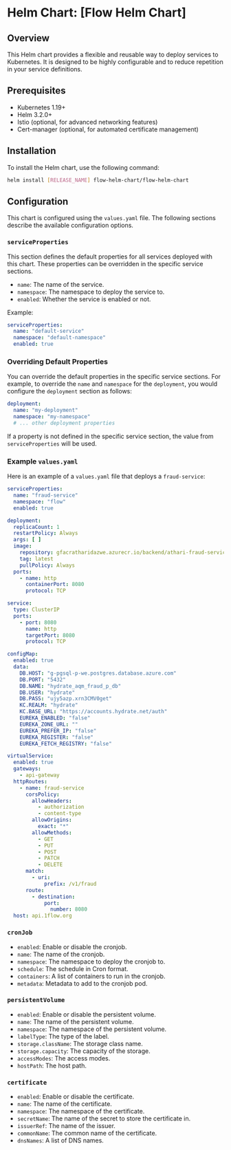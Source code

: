 

# Helm Chart: [Flow Helm Chart]

## Overview

This Helm chart provides a flexible and reusable way to deploy services to Kubernetes. It is designed to be highly configurable and to reduce repetition in your service definitions.

## Prerequisites

- Kubernetes 1.19+
- Helm 3.2.0+
- Istio (optional, for advanced networking features)
- Cert-manager (optional, for automated certificate management)

## Installation

To install the Helm chart, use the following command:

```bash
helm install [RELEASE_NAME] flow-helm-chart/flow-helm-chart
```

## Configuration

This chart is configured using the `values.yaml` file. The following sections describe the available configuration options.

### `serviceProperties`

This section defines the default properties for all services deployed with this chart. These properties can be overridden in the specific service sections.

- `name`: The name of the service.
- `namespace`: The namespace to deploy the service to.
- `enabled`: Whether the service is enabled or not.

Example:

```yaml
serviceProperties:
  name: "default-service"
  namespace: "default-namespace"
  enabled: true
```

### Overriding Default Properties

You can override the default properties in the specific service sections. For example, to override the `name` and `namespace` for the `deployment`, you would configure the `deployment` section as follows:

```yaml
deployment:
  name: "my-deployment"
  namespace: "my-namespace"
  # ... other deployment properties
```

If a property is not defined in the specific service section, the value from `serviceProperties` will be used.

### Example `values.yaml`

Here is an example of a `values.yaml` file that deploys a `fraud-service`:

```yaml
serviceProperties:
  name: "fraud-service"
  namespace: "flow"
  enabled: true

deployment:
  replicaCount: 1
  restartPolicy: Always
  args: [ ]
  image:
    repository: gfacratharidazwe.azurecr.io/backend/athari-fraud-service
    tag: latest
    pullPolicy: Always
  ports:
    - name: http
      containerPort: 8080
      protocol: TCP

service:
  type: ClusterIP
  ports:
    - port: 8080
      name: http
      targetPort: 8080
      protocol: TCP

configMap:
  enabled: true
  data:
    DB.HOST: "g-pgsql-p-we.postgres.database.azure.com"
    DB.PORT: "5432"
    DB.NAME: "hydrate_aqm_fraud_p_db"
    DB.USER: "hydrate"
    DB.PASS: "ujy5azp.xrn3CMV0get"
    KC.REALM: "hydrate"
    KC.BASE_URL: "https://accounts.hydrate.net/auth"
    EUREKA_ENABLED: "false"
    EUREKA_ZONE_URL: ""
    EUREKA_PREFER_IP: "false"
    EUREKA_REGISTER: "false"
    EUREKA_FETCH_REGISTRY: "false"

virtualService:
  enabled: true
  gateways:
    - api-gateway
  httpRoutes:
    - name: fraud-service
      corsPolicy:
        allowHeaders:
          - authorization
          - content-type
        allowOrigins:
          exact: "*"
        allowMethods:
          - GET
          - PUT
          - POST
          - PATCH
          - DELETE
      match:
        - uri:
            prefix: /v1/fraud
      route:
        - destination:
            port:
              number: 8080
  host: api.1flow.org
```

### `cronJob`

- `enabled`: Enable or disable the cronjob.
- `name`: The name of the cronjob.
- `namespace`: The namespace to deploy the cronjob to.
- `schedule`: The schedule in Cron format.
- `containers`: A list of containers to run in the cronjob.
- `metadata`: Metadata to add to the cronjob pod.

### `persistentVolume`

- `enabled`: Enable or disable the persistent volume.
- `name`: The name of the persistent volume.
- `namespace`: The namespace of the persistent volume.
- `labelType`: The type of the label.
- `storage.className`: The storage class name.
- `storage.capacity`: The capacity of the storage.
- `accessModes`: The access modes.
- `hostPath`: The host path.

### `certificate`

- `enabled`: Enable or disable the certificate.
- `name`: The name of the certificate.
- `namespace`: The namespace of the certificate.
- `secretName`: The name of the secret to store the certificate in.
- `issuerRef`: The name of the issuer.
- `commonName`: The common name of the certificate.
- `dnsNames`: A list of DNS names.



```